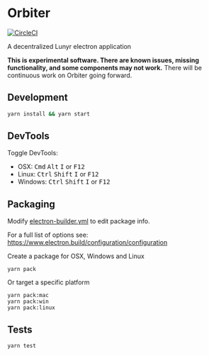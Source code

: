 # Orbiter

[![CircleCI](https://circleci.com/gh/Lunyr/Orbiter/tree/master.svg?style=svg&circle-token=3b4d992ec4996123226a816aaba2b7da60bce6ea)](https://circleci.com/gh/Lunyr/Orbiter/tree/master)

A decentralized Lunyr electron application

**This is experimental software. There are known issues, missing functionality, and some components
may not work.** There will be continuous work on Orbiter going forward.

## Development

```bash
yarn install && yarn start
```

## DevTools

Toggle DevTools:

- OSX: <kbd>Cmd</kbd> <kbd>Alt</kbd> <kbd>I</kbd> or <kbd>F12</kbd>
- Linux: <kbd>Ctrl</kbd> <kbd>Shift</kbd> <kbd>I</kbd> or <kbd>F12</kbd>
- Windows: <kbd>Ctrl</kbd> <kbd>Shift</kbd> <kbd>I</kbd> or <kbd>F12</kbd>

## Packaging

Modify [electron-builder.yml](./electron-builder.yml) to edit package info.

For a full list of options see: https://www.electron.build/configuration/configuration

Create a package for OSX, Windows and Linux

```
yarn pack
```

Or target a specific platform

```
yarn pack:mac
yarn pack:win
yarn pack:linux
```

## Tests

```
yarn test
```
